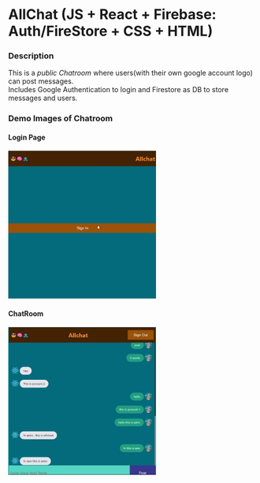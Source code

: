 # AllChat (JS + React + Firebase: Auth/FireStore + CSS + HTML)

### Description
This is a *public Chatroom* where users(with their own google account logo) can post messages.<br> 
Includes Google Authentication to login and Firestore as DB to store messages and users.

### Demo Images of Chatroom
#### Login Page
<img src=https://github.com/Sayan9661/allchat/blob/main/all_chat_login.jpg width=300 height=300>

#### ChatRoom
<img src=https://github.com/Sayan9661/allchat/blob/main/all_chat_chatroom.jpg width=300 height=300>

